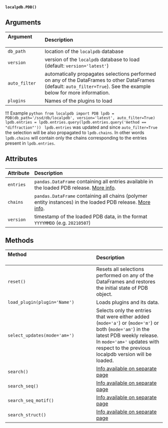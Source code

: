 **`localpdb.PDB()`**

## Arguments
| Argument &nbsp;&nbsp;&nbsp;&nbsp;&nbsp;&nbsp;&nbsp;&nbsp;&nbsp;&nbsp;&nbsp;&nbsp;&nbsp;&nbsp;&nbsp;&nbsp;    | Description                |
|:-------------|:---------------------------|
|`db_path`      | location of the `localpdb` database |
|`version`      | version of the `localpdb` database to load (default: `version='latest'`) |
| `auto_filter` | automatically propagates selections performed on any of the DataFrames to other DataFrames (default: `auto_filter=True`). See the example below for more information. |
|`plugins`      | Names of the plugins to load |

!!! Example
    ```python
    from localpdb import PDB
    lpdb = PDB(db_path='/ssd/db/localpdb', version='latest', auto_filter=True)
    lpdb.entries = lpdb.entries.query(lpdb.entries.query('method == "diffraction"'))
    ```
    `lpdb.entries` was updated and since `auto_filter=True` the selection will be also propagated to `lpdb.chains`.
    In other words `lpdb.chains` will contain only the chains corresponding to the entries present in `lpdb.entries`.

## Attributes

| Attribute     | Description                |
|:-------------|:----------------------------|
| `entries`    |`pandas.DataFrame` containing all entries available in the loaded PDB release. [More info](lpdb_entries.md).
| `chains`     | `pandas.DataFrame` containing all chains (polymer entity instances) in the loaded PDB release. [More info](lpdb_chains.md).
| `version`    | timestamp of the loaded PDB data, in the format `YYYYMMDD` (e.g. `20210507`)


## Methods
| Method  &nbsp;&nbsp;&nbsp;&nbsp;&nbsp;&nbsp;&nbsp;&nbsp;&nbsp;&nbsp;&nbsp;&nbsp;&nbsp;&nbsp;&nbsp;&nbsp;&nbsp;&nbsp;&nbsp;&nbsp;&nbsp;&nbsp;&nbsp;&nbsp;&nbsp;&nbsp;&nbsp;&nbsp;&nbsp;&nbsp;&nbsp;&nbsp;&nbsp;&nbsp;&nbsp;&nbsp;&nbsp;&nbsp;&nbsp;&nbsp;&nbsp;&nbsp;&nbsp;&nbsp;&nbsp;&nbsp;&nbsp;&nbsp;&nbsp;&nbsp;&nbsp;&nbsp;&nbsp;&nbsp;&nbsp;&nbsp;&nbsp;&nbsp;&nbsp;&nbsp;&nbsp;   | Description                |
|:-------------|:----------------------------|
| `reset()`    | Resets all selections performed on any of the DataFrames and restores the initial state of PDB object.
| `load_plugin(plugin='Name')` | Loads plugins and its data.
| `select_updates(mode='am+')` | Selects only the entries that were either added (`mode='a'`) or (`mode='m'`) or both (`mode='am'`) in the latest PDB weekly release. In `mode='am+'` updates with respect to the previous localpdb version will be loaded. 
| `search()` | [Info available on separate page](lpdb_search.md)
| `search_seq()` | [Info available on separate page](lpdb_search.md)
| `search_seq_motif()` | [Info available on separate page](lpdb_search.md)
| `search_struct()` | [Info available on separate page](lpdb_search.md)